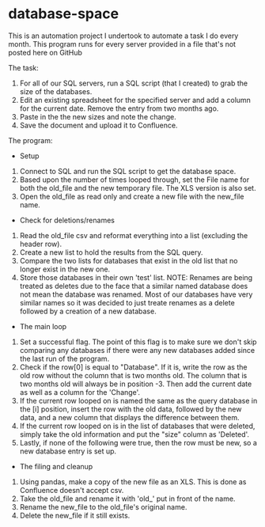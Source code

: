 # database-space
This is an automation project I undertook to automate a task I do every month. This program runs for every server provided in a file that's not posted here on GitHub

The task:
1) For all of our SQL servers, run a SQL script (that I created) to grab the size of the databases.
2) Edit an existing spreadsheet for the specified server and add a column for the current date. Remove the entry from two months ago.
3) Paste in the the new sizes and note the change.
4) Save the document and upload it to Confluence.

The program:

- Setup
1) Connect to SQL and run the SQL script to get the database space.
2) Based upon the number of times looped through, set the File name for both the old_file and the new temporary file. The XLS version is also set.
3) Open the old_file as read only and create a new file with the new_file name.

- Check for deletions/renames
1) Read the old_file csv and reformat everything into a list (excluding the header row).
2) Create a new list to hold the results from the SQL query.
3) Compare the two lists for databases that exist in the old list that no longer exist in the new one.
4) Store those databases in their own 'test' list.
NOTE: Renames are being treated as deletes due to the face that a similar named database does not mean the database was renamed.
Most of our databases have very similar names so it was decided to just treate renames as a delete followed by a creation of a new database.

- The main loop
1) Set a successful flag. The point of this flag is to make sure we don't skip comparing any databases if there were any new databases
added since the last run of the program.
2) Check if the row[0] is equal to "Database". If it is, write the row as the old row without the column that is two months old. The
column that is two months old will always be in position -3. Then add the current date as well as a column for the 'Change'.
3) If the current row looped on is named the same as the query database in the [i] position, insert the row with the old data, followed by the new data, and a new column that displays the difference between them.
4) If the current row looped on is in the list of databases that were deleted, simply take the old information and put the "size" column
as 'Deleted'.
5) Lastly, if none of the following were true, then the row must be new, so a new database entry is set up.

- The filing and cleanup
1) Using pandas, make a copy of the new file as an XLS. This is done as Confluence doesn't accept csv.
2) Take the old_file and rename it with 'old_'  put in front of the name.
3) Rename the new_file to the old_file's original name.
4) Delete the new_file if it still exists.
